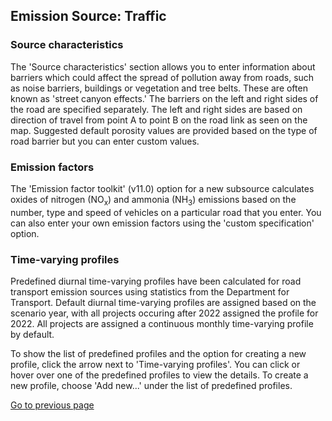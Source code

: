 ## Emission Source: Traffic

### Source characteristics

The 'Source characteristics' section allows you to enter information about barriers which could affect the spread of pollution away from roads, such as noise barriers, buildings or vegetation and tree belts. These are often known as 'street canyon effects.' The barriers on the left and right sides of the road are specified separately. The left and right sides are based on direction of travel from point A to point B on the road link as seen on the map. Suggested default porosity values are provided based on the type of road barrier but you can enter custom values. 

### Emission factors

The 'Emission factor toolkit' (v11.0) option for a new subsource calculates oxides of nitrogen (NO<sub>x</sub>) and ammonia (NH<sub>3</sub>) emissions based on the number, type and speed of vehicles on a particular road that you enter. You can also enter your own emission factors using the 'custom specification' option.

### Time-varying profiles

Predefined diurnal time-varying profiles have been calculated for road transport emission sources using statistics from the Department for Transport. Default diurnal time-varying profiles are assigned based on the scenario year, with all projects occuring after 2022 assigned the profile for 2022. All projects are assigned a continuous monthly time-varying profile by default. 

To show the list of predefined profiles and the option for creating a new profile, click the arrow next to 'Time-varying profiles'. You can click or hover over one of the predefined profiles to view the details. To create a new profile, choose 'Add new...' under the list of predefined profiles.

[Go to previous page](2-1-1-input-source.md)
